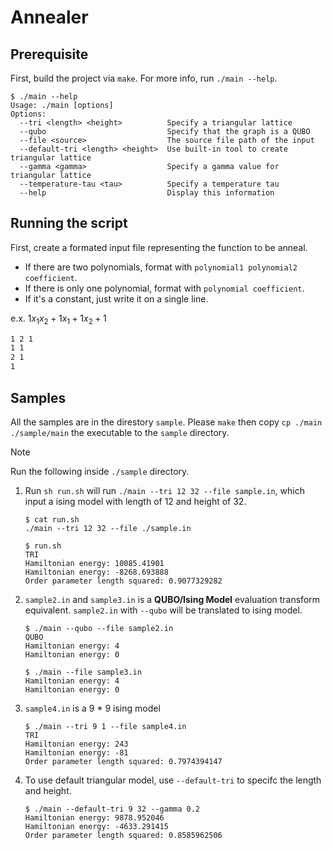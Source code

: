 # Annealer

## Prerequisite

First, build the project via `make`. For more info, run `./main --help`.

```shell
$ ./main --help
Usage: ./main [options]
Options:
  --tri <length> <height>          Specify a triangular lattice
  --qubo                           Specify that the graph is a QUBO
  --file <source>                  The source file path of the input
  --default-tri <length> <height>  Use built-in tool to create triangular lattice
  --gamma <gamma>                  Specify a gamma value for triangular lattice
  --temperature-tau <tau>          Specify a temperature tau
  --help                           Display this information
```

## Running the script

First, create a formated input file representing the function to be anneal.

- If there are two polynomials, format with `polynomial1 polynomial2 coefficient`.
- If there is only one polynomial, format with `polynomial coefficient`.
- If it's a constant, just write it on a single line.

e.x. $1 x_1 x_2 + 1 x_1 + 1 x_2 + 1$

```txt
1 2 1
1 1
2 1
1
```

## Samples

All the samples are in the direstory `sample`. Please `make` then copy `cp ./main ./sample/main` the executable to the `sample` directory.

> [!NOTE]  
> Run the following inside `./sample` directory.

1. Run `sh run.sh` will run `./main --tri 12 32 --file sample.in`, which input a ising model with length of 12 and height of 32.

   ```shell
   $ cat run.sh
   ./main --tri 12 32 --file ./sample.in

   $ run.sh
   TRI
   Hamiltonian energy: 10085.41901
   Hamiltonian energy: -8268.693888
   Order parameter length squared: 0.9077329282
   ```

2. `sample2.in` and `sample3.in` is a **QUBO/Ising Model** evaluation transform equivalent. `sample2.in` with `--qubo` will be translated to ising model.

   ```shell
   $ ./main --qubo --file sample2.in
   QUBO
   Hamiltonian energy: 4
   Hamiltonian energy: 0

   $ ./main --file sample3.in
   Hamiltonian energy: 4
   Hamiltonian energy: 0
   ```

3. `sample4.in` is a 9 \* 9 ising model

   ```shell
   $ ./main --tri 9 1 --file sample4.in
   TRI
   Hamiltonian energy: 243
   Hamiltonian energy: -81
   Order parameter length squared: 0.7974394147
   ```

4. To use default triangular model, use `--default-tri` to specifc the length and height.

   ```shell
   $ ./main --default-tri 9 32 --gamma 0.2
   Hamiltonian energy: 9878.952046
   Hamiltonian energy: -4633.291415
   Order parameter length squared: 0.8585962506
   ```
